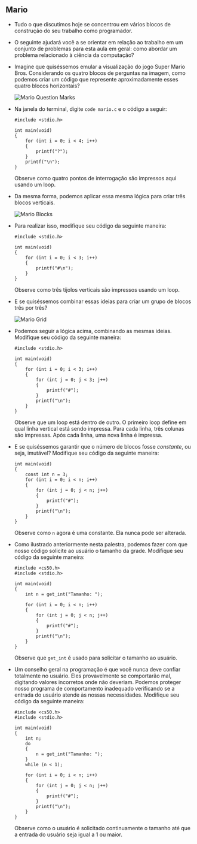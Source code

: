 Mario
-----

*   Tudo o que discutimos hoje se concentrou em vários blocos de construção do seu trabalho como programador.
*   O seguinte ajudará você a se orientar em relação ao trabalho em um conjunto de problemas para esta aula em geral: como abordar um problema relacionado à ciência da computação?
*   Imagine que quiséssemos emular a visualização do jogo Super Mario Bros. Considerando os quatro blocos de perguntas na imagem, como podemos criar um código que represente aproximadamente esses quatro blocos horizontais?
    
    ![Mario Question Marks](https://cs50.harvard.edu/x/2023/notes/1/cs50Week1Slide123.png "Mario Question Marks")
    
*   Na janela do terminal, digite `code mario.c` e o código a seguir:
    
        #include <stdio.h>
        
        int main(void)
        {
            for (int i = 0; i < 4; i++)
            {
                printf("?");
            }
            printf("\n");
        }
        
    
    Observe como quatro pontos de interrogação são impressos aqui usando um loop.
    
*   Da mesma forma, podemos aplicar essa mesma lógica para criar três blocos verticais.
    
    ![Mario Blocks](https://cs50.harvard.edu/x/2023/notes/1/cs50Week1Slide125.png "Mario Blocks")
    
*   Para realizar isso, modifique seu código da seguinte maneira:
    
        #include <stdio.h>
        
        int main(void)
        {
            for (int i = 0; i < 3; i++)
            {
                printf("#\n");
            }
        }
        
    
    Observe como três tijolos verticais são impressos usando um loop.
    
*   E se quiséssemos combinar essas ideias para criar um grupo de blocos três por três?
    
    ![Mario Grid](https://cs50.harvard.edu/x/2023/notes/1/cs50Week1Slide127.png "Mario Grid")
    
*   Podemos seguir a lógica acima, combinando as mesmas ideias. Modifique seu código da seguinte maneira:
    
        #include <stdio.h>
        
        int main(void)
        {
            for (int i = 0; i < 3; i++)
            {
                for (int j = 0; j < 3; j++)
                {
                    printf("#");
                }
                printf("\n");
            }
        }
        
    
    Observe que um loop está dentro de outro. O primeiro loop define em qual linha vertical está sendo impressa. Para cada linha, três colunas são impressas. Após cada linha, uma nova linha é impressa.
    
*   E se quiséssemos garantir que o número de blocos fosse _constante_, ou seja, imutável? Modifique seu código da seguinte maneira:
    
        int main(void)
        {
            const int n = 3;
            for (int i = 0; i < n; i++)
            {
                for (int j = 0; j < n; j++)
                {
                    printf("#");
                }
                printf("\n");
            }
        }
        
    
    Observe como `n` agora é uma constante. Ela nunca pode ser alterada.
    
*   Como ilustrado anteriormente nesta palestra, podemos fazer com que nosso código solicite ao usuário o tamanho da grade. Modifique seu código da seguinte maneira:
    
        #include <cs50.h>
        #include <stdio.h>
        
        int main(void)
        {
            int n = get_int("Tamanho: ");
        
            for (int i = 0; i < n; i++)
            {
                for (int j = 0; j < n; j++)
                {
                    printf("#");
                }
                printf("\n");
            }
        }
        
    
    Observe que `get_int` é usado para solicitar o tamanho ao usuário.
    
*   Um conselho geral na programação é que você nunca deve confiar totalmente no usuário. Eles provavelmente se comportarão mal, digitando valores incorretos onde não deveriam. Podemos proteger nosso programa de comportamento inadequado verificando se a entrada do usuário atende às nossas necessidades. Modifique seu código da seguinte maneira:
    
        #include <cs50.h>
        #include <stdio.h>
        
        int main(void)
        {
            int n;
            do
            {
                n = get_int("Tamanho: ");
            }
            while (n < 1);
        
            for (int i = 0; i < n; i++)
            {
                for (int j = 0; j < n; j++)
                {
                    printf("#");
                }
                printf("\n");
            }
        }
        
    
    Observe como o usuário é solicitado continuamente o tamanho até que a entrada do usuário seja igual a 1 ou maior.